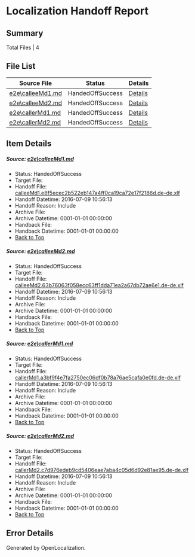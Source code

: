 # <a name='report-top'></a> Localization Handoff Report

## Summary
 Total Files | 4

## File List
 Source File | Status | Details 
 ----------- | ------ | ------- 
 [e2e\calleeMd1.md](https://github.com/OpenLocalizationTestOrg/oltest/blob/7013ad454a3cf9cf0584d5bd0ab94f4c1193ada6/e2e/calleeMd1.md) | HandedOffSuccess | [Details](#066f39de848d8efb250af8e90c7fba4f1e543bf51)
 [e2e\calleeMd2.md](https://github.com/OpenLocalizationTestOrg/oltest/blob/7013ad454a3cf9cf0584d5bd0ab94f4c1193ada6/e2e/calleeMd2.md) | HandedOffSuccess | [Details](#ee2cde72136309d1c85fc721003990e932f34a7d2)
 [e2e\callerMd1.md](https://github.com/OpenLocalizationTestOrg/oltest/blob/7013ad454a3cf9cf0584d5bd0ab94f4c1193ada6/e2e/callerMd1.md) | HandedOffSuccess | [Details](#c99bae34f047def8e065df647cb1214b5f29147b3)
 [e2e\callerMd2.md](https://github.com/OpenLocalizationTestOrg/oltest/blob/7013ad454a3cf9cf0584d5bd0ab94f4c1193ada6/e2e/callerMd2.md) | HandedOffSuccess | [Details](#c7187f2339123bd638a2343bfc0b803372404a4c4)

## Item Details
##### <a name='066f39de848d8efb250af8e90c7fba4f1e543bf51'></a> Source: [e2e\calleeMd1.md](https://github.com/OpenLocalizationTestOrg/oltest/blob/7013ad454a3cf9cf0584d5bd0ab94f4c1193ada6/e2e/calleeMd1.md)
* Status: HandedOffSuccess
* Target File: 
* Handoff File: [calleeMd1.e8f5ecec2b522eb147a4ff0ca19ca72e17f2186d.de-de.xlf](https://github.com/OpenLocalizationTestOrg/olhandoff-e2e/blob/3dcd5b893ef6e19510f3dbe3e4ef87f191852bef/ol-handoff/OpenLocalizationTestOrg/oltest-dede-fly/ci/ht/calleeMd1.e8f5ecec2b522eb147a4ff0ca19ca72e17f2186d.de-de.xlf)
* Handoff Datetime: 2016-07-09 10:56:13
* Handoff Reason: Include
* Archive File: 
* Archive Datetime: 0001-01-01 00:00:00
* Handback File: 
* Handback Datetime: 0001-01-01 00:00:00
* [Back to Top](#report-top)

##### <a name='ee2cde72136309d1c85fc721003990e932f34a7d2'></a> Source: [e2e\calleeMd2.md](https://github.com/OpenLocalizationTestOrg/oltest/blob/7013ad454a3cf9cf0584d5bd0ab94f4c1193ada6/e2e/calleeMd2.md)
* Status: HandedOffSuccess
* Target File: 
* Handoff File: [calleeMd2.63b76063f058ecc63ff1dda71ea2a67db72ae6e1.de-de.xlf](https://github.com/OpenLocalizationTestOrg/olhandoff-e2e/blob/3dcd5b893ef6e19510f3dbe3e4ef87f191852bef/ol-handoff/OpenLocalizationTestOrg/oltest-dede-fly/ci/ht/calleeMd2.63b76063f058ecc63ff1dda71ea2a67db72ae6e1.de-de.xlf)
* Handoff Datetime: 2016-07-09 10:56:13
* Handoff Reason: Include
* Archive File: 
* Archive Datetime: 0001-01-01 00:00:00
* Handback File: 
* Handback Datetime: 0001-01-01 00:00:00
* [Back to Top](#report-top)

##### <a name='c99bae34f047def8e065df647cb1214b5f29147b3'></a> Source: [e2e\callerMd1.md](https://github.com/OpenLocalizationTestOrg/oltest/blob/7013ad454a3cf9cf0584d5bd0ab94f4c1193ada6/e2e/callerMd1.md)
* Status: HandedOffSuccess
* Target File: 
* Handoff File: [callerMd1.a3bf9f4e7fa2750ec06df0b78a76ae5cafa0e0fd.de-de.xlf](https://github.com/OpenLocalizationTestOrg/olhandoff-e2e/blob/3dcd5b893ef6e19510f3dbe3e4ef87f191852bef/ol-handoff/OpenLocalizationTestOrg/oltest-dede-fly/ci/ht/callerMd1.a3bf9f4e7fa2750ec06df0b78a76ae5cafa0e0fd.de-de.xlf)
* Handoff Datetime: 2016-07-09 10:56:13
* Handoff Reason: Include
* Archive File: 
* Archive Datetime: 0001-01-01 00:00:00
* Handback File: 
* Handback Datetime: 0001-01-01 00:00:00
* [Back to Top](#report-top)

##### <a name='c7187f2339123bd638a2343bfc0b803372404a4c4'></a> Source: [e2e\callerMd2.md](https://github.com/OpenLocalizationTestOrg/oltest/blob/7013ad454a3cf9cf0584d5bd0ab94f4c1193ada6/e2e/callerMd2.md)
* Status: HandedOffSuccess
* Target File: 
* Handoff File: [callerMd2.c7d976edeb9cd5406eae7aba4c05d6d92e81ae95.de-de.xlf](https://github.com/OpenLocalizationTestOrg/olhandoff-e2e/blob/3dcd5b893ef6e19510f3dbe3e4ef87f191852bef/ol-handoff/OpenLocalizationTestOrg/oltest-dede-fly/ci/ht/callerMd2.c7d976edeb9cd5406eae7aba4c05d6d92e81ae95.de-de.xlf)
* Handoff Datetime: 2016-07-09 10:56:13
* Handoff Reason: Include
* Archive File: 
* Archive Datetime: 0001-01-01 00:00:00
* Handback File: 
* Handback Datetime: 0001-01-01 00:00:00
* [Back to Top](#report-top)


## Error Details

Generated by OpenLocalization.
